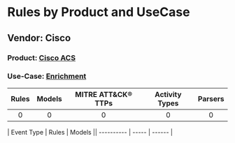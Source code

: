 Rules by Product and UseCase
============================
Vendor: Cisco
-------------
### Product: [Cisco ACS](../ds_cisco_cisco_acs.md)
### Use-Case: [Enrichment](../../../../UseCases/uc_enrichment.md)

| Rules | Models | MITRE ATT&CK® TTPs | Activity Types | Parsers |
|:-----:|:------:|:------------------:|:--------------:|:-------:|
|   0   |   0    |         0          |       0        |    0    |

| Event Type | Rules | Models || ---------- | ----- | ------ |
